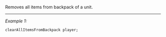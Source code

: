 Removes all items from backpack of a unit.


---
*Example 1:*
```sqf
clearAllItemsFromBackpack player;
```